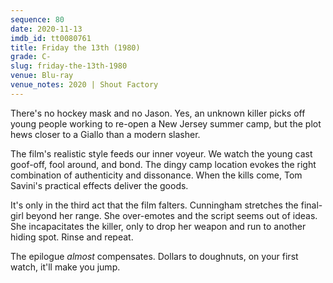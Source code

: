 ```yaml
---
sequence: 80
date: 2020-11-13
imdb_id: tt0080761
title: Friday the 13th (1980)
grade: C-
slug: friday-the-13th-1980
venue: Blu-ray
venue_notes: 2020 | Shout Factory
---
```


There's no hockey mask and no Jason. Yes, an unknown killer picks off young people working to re-open a New Jersey summer camp, but the plot hews closer to a Giallo than a modern slasher.

<!-- end -->

The film's realistic style feeds our inner voyeur. We watch the young cast goof-off, fool around, and bond. The dingy camp location evokes the right combination of authenticity and dissonance. When the kills come, Tom Savini's practical effects deliver the goods.

It's only in the third act that the film falters. Cunningham stretches the final-girl beyond her range. She over-emotes and the script seems out of ideas. She incapacitates the killer, only to drop her weapon and run to another hiding spot. Rinse and repeat.

The epilogue _almost_ compensates. Dollars to doughnuts, on your first watch, it'll make you jump.